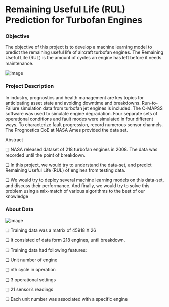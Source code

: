 # Remaining Useful Life (RUL) Prediction for Turbofan Engines

### Objective
The objective of this project is to develop a machine learning model to predict the remaining useful life of aircraft turbofan engines. The Remaining Useful Life (RUL) is the amount of cycles an engine has left before it needs maintenance.

![image](https://github.com/Varshamahato11/RUL_project/assets/90463649/047a8bbd-ad1a-40b4-b17d-b72c80f0161c)

### Project Description
In industry, prognostics and health management are key topics for anticipating asset state and avoiding downtime and breakdowns. Run-to-Failure simulation data from turbofan jet engines is included.
The C-MAPSS software was used to simulate engine degradation. Four separate sets of operational conditions and fault modes were simulated in four different ways. To characterize fault progression, record numerous sensor channels. The Prognostics CoE at NASA Ames provided the data set.

Abstract

❏ NASA released dataset of 218 turbofan engines in 2008. The data was recorded until the point of breakdown.

❏ In this project, we would try to understand the data-set, and predict Remaining Useful Life (RUL) of engines from testing data.

❏ We would try to deploy several machine learning models on this data-set, and discuss their performance. And finally, we would try to solve this problem using a mix-match of various algorithms to the best of our knowledge

### About Data

![image](https://github.com/Varshamahato11/RUL_project/assets/90463649/875d57e6-3dc2-4bf8-b744-19034691cc18)

❏ Training data was a matrix of 45918 X 26

❏ It consisted of data form 218 engines, until breakdown.

❏ Training data had following features:

❏ Unit number of engine

❏ nth cycle in operation

❏ 3 operational settings

❏ 21 sensor’s readings

❏ Each unit number was associated with a specific engine
